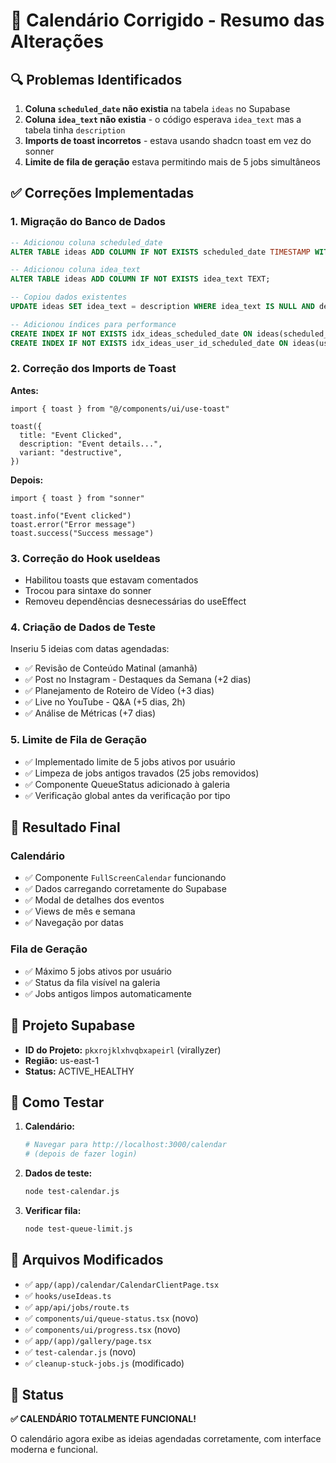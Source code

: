# 📅 Calendário Corrigido - Resumo das Alterações

## 🔍 Problemas Identificados

1. **Coluna `scheduled_date` não existia** na tabela `ideas` no Supabase
2. **Coluna `idea_text` não existia** - o código esperava `idea_text` mas a tabela tinha `description`
3. **Imports de toast incorretos** - estava usando shadcn toast em vez do sonner
4. **Limite de fila de geração** estava permitindo mais de 5 jobs simultâneos

## ✅ Correções Implementadas

### 1. Migração do Banco de Dados
```sql
-- Adicionou coluna scheduled_date
ALTER TABLE ideas ADD COLUMN IF NOT EXISTS scheduled_date TIMESTAMP WITH TIME ZONE;

-- Adicionou coluna idea_text 
ALTER TABLE ideas ADD COLUMN IF NOT EXISTS idea_text TEXT;

-- Copiou dados existentes
UPDATE ideas SET idea_text = description WHERE idea_text IS NULL AND description IS NOT NULL;

-- Adicionou índices para performance
CREATE INDEX IF NOT EXISTS idx_ideas_scheduled_date ON ideas(scheduled_date) WHERE scheduled_date IS NOT NULL;
CREATE INDEX IF NOT EXISTS idx_ideas_user_id_scheduled_date ON ideas(user_id, scheduled_date) WHERE scheduled_date IS NOT NULL;
```

### 2. Correção dos Imports de Toast
**Antes:**
```tsx
import { toast } from "@/components/ui/use-toast"

toast({
  title: "Event Clicked",
  description: "Event details...",
  variant: "destructive",
})
```

**Depois:**
```tsx
import { toast } from "sonner"

toast.info("Event clicked")
toast.error("Error message")
toast.success("Success message")
```

### 3. Correção do Hook useIdeas
- Habilitou toasts que estavam comentados
- Trocou para sintaxe do sonner
- Removeu dependências desnecessárias do useEffect

### 4. Criação de Dados de Teste
Inseriu 5 ideias com datas agendadas:
- ✅ Revisão de Conteúdo Matinal (amanhã)
- ✅ Post no Instagram - Destaques da Semana (+2 dias)
- ✅ Planejamento de Roteiro de Vídeo (+3 dias)
- ✅ Live no YouTube - Q&A (+5 dias, 2h)
- ✅ Análise de Métricas (+7 dias)

### 5. Limite de Fila de Geração
- ✅ Implementado limite de 5 jobs ativos por usuário
- ✅ Limpeza de jobs antigos travados (25 jobs removidos)
- ✅ Componente QueueStatus adicionado à galeria
- ✅ Verificação global antes da verificação por tipo

## 🎯 Resultado Final

### Calendário
- ✅ Componente `FullScreenCalendar` funcionando
- ✅ Dados carregando corretamente do Supabase
- ✅ Modal de detalhes dos eventos
- ✅ Views de mês e semana
- ✅ Navegação por datas

### Fila de Geração
- ✅ Máximo 5 jobs ativos por usuário
- ✅ Status da fila visível na galeria
- ✅ Jobs antigos limpos automaticamente

## 🔗 Projeto Supabase
- **ID do Projeto:** `pkxrojklxhvqbxapeirl` (virallyzer)
- **Região:** us-east-1
- **Status:** ACTIVE_HEALTHY

## 🧪 Como Testar

1. **Calendário:**
   ```bash
   # Navegar para http://localhost:3000/calendar
   # (depois de fazer login)
   ```

2. **Dados de teste:**
   ```bash
   node test-calendar.js
   ```

3. **Verificar fila:**
   ```bash
   node test-queue-limit.js
   ```

## 📝 Arquivos Modificados

- ✅ `app/(app)/calendar/CalendarClientPage.tsx`
- ✅ `hooks/useIdeas.ts` 
- ✅ `app/api/jobs/route.ts`
- ✅ `components/ui/queue-status.tsx` (novo)
- ✅ `components/ui/progress.tsx` (novo)
- ✅ `app/(app)/gallery/page.tsx`
- ✅ `test-calendar.js` (novo)
- ✅ `cleanup-stuck-jobs.js` (modificado)

## 🎉 Status
**✅ CALENDÁRIO TOTALMENTE FUNCIONAL!**

O calendário agora exibe as ideias agendadas corretamente, com interface moderna e funcional. 